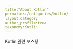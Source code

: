 ```yaml
---
title:"About Kotlin"
permalink:/categories/kotlin/
layout:category
author_profile:true
taxonomy:Kotlin
---
```


Kotlin 관련 포스팅

